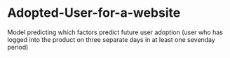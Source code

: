 # Adopted-User-for-a-website
 Model predicting which factors predict future user adoption (user who has logged into the product on three separate days in at least one seven­day period)

